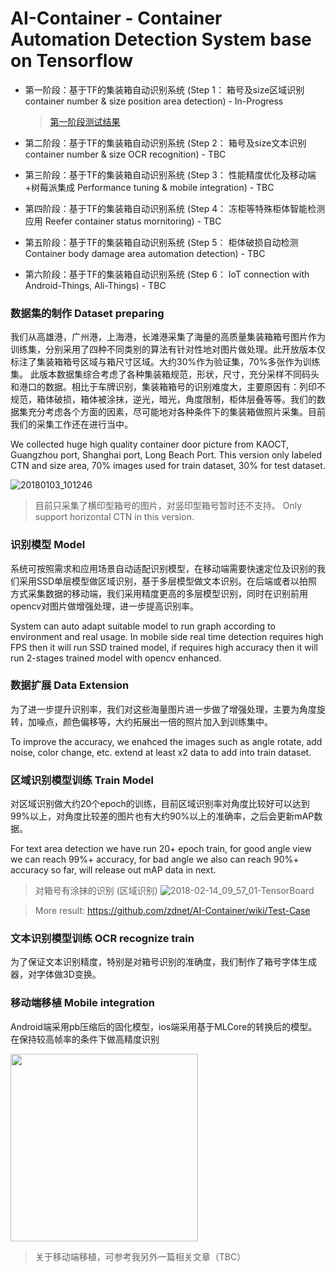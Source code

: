 # AI-Container - Container Automation Detection System base on Tensorflow 

* 第一阶段：基于TF的集装箱自动识别系统 (Step 1： 箱号及size区域识别 container number & size position area detection) - In-Progress
  > [第一阶段测试结果](https://github.com/zdnet/AI-Container/wiki/Test-Case) 

* 第二阶段：基于TF的集装箱自动识别系统 (Step 2： 箱号及size文本识别 container number & size OCR recognition) - TBC

* 第三阶段：基于TF的集装箱自动识别系统 (Step 3： 性能精度优化及移动端+树莓派集成 Performance tuning & mobile integration) - TBC

* 第四阶段：基于TF的集装箱自动识别系统 (Step 4： 冻柜等特殊柜体智能检测应用 Reefer container status mornitoring) - TBC

* 第五阶段：基于TF的集装箱自动识别系统 (Step 5： 柜体破损自动检测 Container body damage area automation detection) - TBC

* 第六阶段：基于TF的集装箱自动识别系统 (Step 6： IoT connection with Android-Things, Ali-Things) - TBC


### 数据集的制作 Dataset preparing
我们从高雄港，广州港，上海港，长滩港采集了海量的高质量集装箱箱号图片作为训练集，分别采用了四种不同类别的算法有针对性地对图片做处理。此开放版本仅标注了集装箱箱号区域与箱尺寸区域。大约30%作为验证集，70%多张作为训练集。
此版本数据集综合考虑了各种集装箱规范，形状，尺寸，充分采样不同码头和港口的数据。相比于车牌识别，集装箱箱号的识别难度大，主要原因有：列印不规范，箱体破损，箱体被涂抹，逆光，暗光，角度限制，柜体层叠等等。我们的数据集充分考虑各个方面的因素，尽可能地对各种条件下的集装箱做照片采集。目前我们的采集工作还在进行当中。

We collected huge high quality container door picture from KAOCT, Guangzhou port, Shanghai port, Long Beach Port. This version only labeled CTN and size area, 70% images used for train dataset, 30% for test dataset.

![20180103_101246](https://github.com/zdnet/AI-Container/blob/master/pic/combine.jpg)

>  目前只采集了横印型箱号的图片，对竖印型箱号暂时还不支持。 Only support horizontal CTN in this version.

### 识别模型 Model
系统可按照需求和应用场景自动适配识别模型，在移动端需要快速定位及识别的我们采用SSD单层模型做区域识别，基于多层模型做文本识别。在后端或者以拍照方式采集数据的移动端，我们采用精度更高的多层模型识别，同时在识别前用opencv对图片做增强处理，进一步提高识别率。

System can auto adapt suitable model to run graph according to environment and real usage. In mobile side real time detection requires high FPS then it will run SSD trained model, if requires high accuracy then it will run 2-stages trained model with opencv enhanced.

### 数据扩展 Data Extension
为了进一步提升识别率，我们对这些海量图片进一步做了增强处理，主要为角度旋转，加噪点，颜色偏移等，大约拓展出一倍的照片加入到训练集中。

To improve the accuracy, we enahced the images such as angle rotate, add noise, color change, etc. extend at least x2 data to add into train dataset.

### 区域识别模型训练 Train Model
对区域识别做大约20个epoch的训练，目前区域识别率对角度比较好可以达到99%以上，对角度比较差的图片也有大约90%以上的准确率，之后会更新mAP数据。

For text area detection we have run 20+ epoch train, for good angle view we can reach 99%+ accuracy, for bad angle we also can reach 90%+ accuracy so far, will release out mAP data in next.

> 对箱号有涂抹的识别 (区域识别)
![2018-02-14_09_57_01-TensorBoard](https://github.com/zdnet/AI-Container/blob/master/pic/tf.png)

> More result: https://github.com/zdnet/AI-Container/wiki/Test-Case

### 文本识别模型训练 OCR recognize train
为了保证文本识别精度，特别是对箱号识别的准确度，我们制作了箱号字体生成器，对字体做3D变换。

### 移动端移植 Mobile integration
Android端采用pb压缩后的固化模型，ios端采用基于MLCore的转换后的模型。在保持较高帧率的条件下做高精度识别

<img src="https://github.com/zdnet/AI-Container/blob/master/pic/android.jpg" width="300px" />

>  关于移动端移植，可参考我另外一篇相关文章（TBC）

